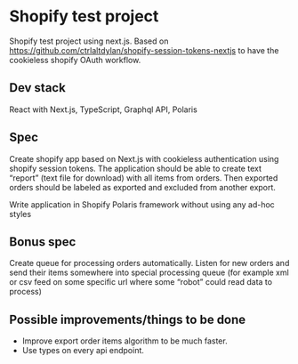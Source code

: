 # Shopify test project

Shopify test project using next.js. Based on https://github.com/ctrlaltdylan/shopify-session-tokens-nextjs to have the cookieless shopify OAuth workflow.

## Dev stack

React with Next.js, TypeScript, Graphql API, Polaris

## Spec

Create shopify app based on Next.js with cookieless authentication using shopify session tokens.
The application should be able to create text “report” (text file for download) with all items from orders. Then exported orders should be labeled as exported and excluded from another export.

Write application in Shopify Polaris framework without using any ad-hoc styles

## Bonus spec

Create queue for processing orders automatically. Listen for new orders and send their items somewhere into special processing queue (for example xml or csv feed on some specific url where some “robot” could read data to process)

## Possible improvements/things to be done

- Improve export order items algorithm to be much faster.
- Use types on every api endpoint.

